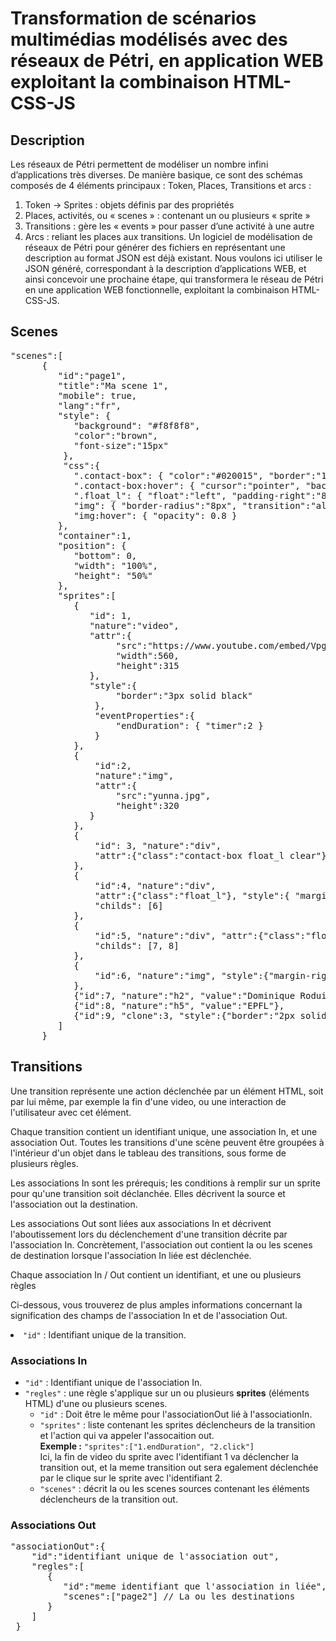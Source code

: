 # Transformation de scénarios multimédias modélisés avec des réseaux de Pétri, en application WEB exploitant la combinaison HTML-CSS-JS

## Description
Les réseaux de Pétri permettent de modéliser un nombre infini d’applications très diverses. De manière basique, ce sont des schémas composés de 4 éléments principaux : Token, Places, Transitions et arcs : 
1.	Token -> Sprites : objets définis par des propriétés
2.	Places, activités, ou « scenes » : contenant un ou plusieurs « sprite »
3.	Transitions : gère les « events » pour passer d’une activité à une autre
4.	Arcs : reliant les places aux transitions.
Un logiciel de modélisation de réseaux de Pétri pour générer des fichiers en représentant une description au format JSON est déjà existant. Nous voulons ici utiliser le JSON généré, correspondant à la description d’applications WEB, et ainsi concevoir une prochaine étape, qui transformera le réseau de Pétri en une application WEB fonctionnelle, exploitant la combinaison HTML-CSS-JS. 


## Scenes
<pre>
"scenes":[
      {
         "id":"page1",
		 "title":"Ma scene 1",
		 "mobile": true,
		 "lang":"fr",
		 "style": {
			"background": "#f8f8f8",
			"color":"brown",
			"font-size":"15px"
		  },
		  "css":{
			".contact-box": { "color":"#020015", "border":"1px solid #ddd", "background":"linear-gradient(to bottom,  rgba(222,239,255,1) 0%,rgba(152,190,222,1) 100%)", "border-radius":"8px", "padding":"6px", "margin":"20px auto" },
			".contact-box:hover": { "cursor":"pointer", "background":"linear-gradient(to top,  rgba(222,239,255,1) 0%,rgba(152,190,222,1) 100%)" },
			".float_l": { "float":"left", "padding-right":"8px" },
			"img": { "border-radius":"8px", "transition":"all 0.2s linear", "text-align":"center" },
			"img:hover": { "opacity": 0.8 }
		 },
		 "container":1,
		 "position": {
		 	"bottom": 0,
		 	"width": "100%",
		 	"height": "50%"
		 },
         "sprites":[
            {
               "id": 1,
               "nature":"video",
               "attr":{
					"src":"https://www.youtube.com/embed/Vpg9yizPP_g",
					"width":560,
					"height":315
			   },
			   "style":{
					"border":"3px solid black"
				},
				"eventProperties":{
					"endDuration": { "timer":2 }
 				}
            },
			{
				"id":2,
				"nature":"img",
				"attr":{
					"src":"yunna.jpg",
					"height":320
			   }
			},
			{
				"id": 3, "nature":"div",
				"attr":{"class":"contact-box float_l clear"}, "childs": [4, 5]
			},
			{
				"id":4, "nature":"div",
				"attr":{"class":"float_l"}, "style":{ "margin-right":"20px"},
				"childs": [6]
			},
			{
				"id":5, "nature":"div", "attr":{"class":"float_l"},
				"childs": [7, 8]
			},
			{
				"id":6, "nature":"img", "style":{"margin-right":"10px"}, "attr":{"src":"https://scontent-frx5-1.xx.fbcdn.net/v/t1.0-9/22045584_10214332095521962_2816500085493263649_n.jpg?oh=43eef7581d707362c13306aeac10e41a&oe=5A7A2AA9", "width":115}
			},
			{"id":7, "nature":"h2", "value":"Dominique Roduit"},
			{"id":8, "nature":"h5", "value":"EPFL"},
			{"id":9, "clone":3, "style":{"border":"2px solid black"}, "count":2 }
         ]
      }
</pre>


## Transitions

<p>Une transition représente une action déclenchée par un élément HTML, soit par lui même, par exemple la fin d'une video, ou une interaction de l'utilisateur avec cet élément. </p>

<p>Chaque transition contient un identifiant unique, une association In, et une association Out. Toutes les transitions d'une scène peuvent être groupées à l'intérieur d'un objet dans le tableau des transitions, sous forme de plusieurs règles.</p>

<p>Les associations In sont les prérequis; les conditions à remplir sur un sprite pour qu'une transition soit déclanchée. Elles décrivent la source et l'association out la destination.</p>

<p>Les associations Out sont liées aux associations In et décrivent l'aboutissement lors du déclenchement d'une transition décrite par l'association In. Concrètement, l'association out contient la ou les scenes de destination lorsque l'association In liée est déclenchée.</p>

Chaque association In / Out contient un identifiant, et une ou plusieurs règles

Ci-dessous, vous trouverez de plus amples informations concernant la signification des champs de l'association In et de l'association Out.

<li><code>"id"</code> : Identifiant unique de la transition.</li>

### Associations In

<p>
  <ul>
    <li><code>"id"</code> : Identifiant unique de l'association In.</li>
    <li><code>"regles"</code> : une règle s'applique sur un ou plusieurs <b>sprites</b> (éléments HTML) d'une ou plusieurs scenes.
      <ul>
      <li><code>"id"</code> : Doit être le même pour l'associationOut lié à l'associationIn.</li>
      <li><code>"sprites"</code> : liste contenant les sprites déclencheurs de la transition et l'action qui va appeler l'assocaition out.<br>
        <b>Exemple :</b> <code>"sprites":["1.endDuration", "2.click"]</code><br>Ici, la fin de video du sprite avec l'identifiant 1 va déclencher la transition out, et la meme transition out sera egalement déclenchée par le clique sur le sprite avec l'identifiant 2.</li>
      <li><code>"scenes"</code> : décrit la ou les scenes sources contenant les éléments déclencheurs de la transition out.</li>
      </ul>
  </li>
  </ul>
</p>



### Associations Out
<pre>"associationOut":{
    "id":"identifiant unique de l'association out",
    "regles":[ 
       {
          "id":"meme identifiant que l'association in liée",
          "scenes":["page2"] // La ou les destinations
       }
    ]
 }
</pre>
